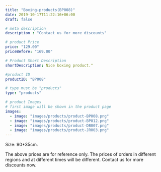 ```yaml
---
title: "Boxing-products(BP008)"
date: 2019-10-17T11:22:16+06:00
draft: false

# meta description
description : "Contact us for more discounts"

# product Price
price: "129.00"
priceBefore: "169.00"

# Product Short Description
shortDescription: Nice boxing product."

#product ID
productID: "BP008"

# type must be "products"
type: "products"

# product Images
# first image will be shown in the product page
images:
  - image: "images/products/product-BP008.png"
  - image: "images/products/product-BP012.png"
  - image: "images/products/product-DB007.png"
  - image: "images/products/product-JR003.png"
---
```


Size: 90\*35cm.

The above prices are for reference only. The prices of orders in different regions and at different times will be different. Contact us for more discounts now. 
